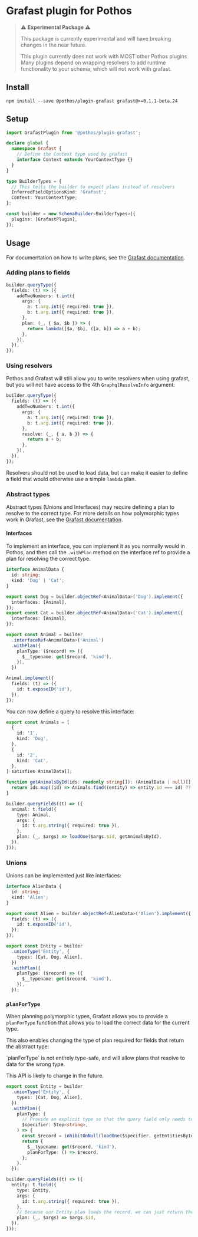 # Grafast plugin for Pothos

> ⚠️ **Experimental Package** ⚠️
>
> This package is currently experimental and will have breaking changes in the near future.
>
> This plugin currently does not work with MOST other Pothos plugins.
> Many plugins depend on wrapping resolvers to add runtime functionality to your schema, which will not work
> with grafast.

## Install

```package-install
npm install --save @pothos/plugin-grafast grafast@>=0.1.1-beta.24
```

## Setup

```typescript
import GrafastPlugin from '@pothos/plugin-grafast';

declare global {
  namespace Grafast {
    // Define the Context type used by grafast
    interface Context extends YourContextType {}
  }
}

type BuilderTypes = {
  // This tells the builder to expect plans instead of resolvers
  InferredFieldOptionsKind: 'Grafast';
  Context: YourContextType;
};

const builder = new SchemaBuilder<BuilderTypes>({
  plugins: [GrafastPlugin],
});
```

## Usage

For documentation on how to write plans, see the [Grafast documentation](https://grafast.org/grafast/).

### Adding plans to fields

```typescript
builder.queryType({
  fields: (t) => ({
    addTwoNumbers: t.int({
      args: {
        a: t.arg.int({ required: true }),
        b: t.arg.int({ required: true }),
      },
      plan: (_, { $a, $b }) => {
        return lambda([$a, $b], ([a, b]) => a + b);
      },
    }),
  }),
});
```

### Using resolvers

Pothos and Grafast will still allow you to write resolvers when using grafast,
but you will not have access to the 4th `GraphqlResolveInfo` argument:

```typescript
builder.queryType({
  fields: (t) => ({
    addTwoNumbers: t.int({
      args: {
        a: t.arg.int({ required: true }),
        b: t.arg.int({ required: true }),
      },
      resolve: (_, { a, b }) => {
        return a + b;
      },
    }),
  }),
});
```

Resolvers should not be used to load data, but can make it easier to define a field
that would otherwise use a simple `lambda` plan.

### Abstract types

Abstract types (Unions and Interfaces) may require defining a plan to resolve to the correct type.
For more details on how polymorphic types work in Grafast, see the [Grafast documentation](https://grafast.org/grafast/polymorphism).


#### Interfaces

To implement an interface, you can implement it as you normally would in Pothos, and then call the
`.withPlan` method on the interface ref to provide a plan for resolving the correct type.

```typescript
interface AnimalData {
  id: string;
  kind: 'Dog' | 'Cat';
}

export const Dog = builder.objectRef<AnimalData>('Dog').implement({
  interfaces: [Animal],
});
export const Cat = builder.objectRef<AnimalData>('Cat').implement({
  interfaces: [Animal],
});

export const Animal = builder
  .interfaceRef<AnimalData>('Animal')
  .withPlan({
    planType: ($record) => ({
      $__typename: get($record, 'kind'),
    }),
  })

Animal.implement({
  fields: (t) => ({
    id: t.exposeID('id'),
  }),
});
```

You can now define a query to resolve this interface:

```typescript
export const Animals = [
  {
    id: '1',
    kind: 'Dog',
  },
  {
    id: '2',
    kind: 'Cat',
  },
] satisfies AnimalData[];

function getAnimalsById(ids: readonly string[]): (AnimalData | null)[] {
  return ids.map((id) => Animals.find((entity) => entity.id === id) ?? null);
}

builder.queryFields((t) => ({
  animal: t.field({
    type: Animal,
    args: {
      id: t.arg.string({ required: true }),
    },
    plan: (_, $args) => loadOne($args.$id, getAnimalsById),
  }),
}));
```

### Unions

Unions can be implemented just like interfaces:

```typescript
interface AlienData {
  id: string;
  kind: 'Alien';
}

export const Alien = builder.objectRef<AlienData>('Alien').implement({
  fields: (t) => ({
    id: t.exposeID('id'),
  }),
});

export const Entity = builder
  .unionType('Entity', {
    types: [Cat, Dog, Alien],
  })
  .withPlan({
    planType: ($record) => ({
      $__typename: get($record, 'kind'),
    }),
  });
```

### `planForType`

When planning polymorphic types, Grafast allows you to provide a `planForType` function that
allows you to load the correct data for the current type.

This also enables changing the type of plan required for fields that return the abstract type:

<Callout type="warn">
  `planForType` is not entirely type-safe, and will allow plans that resolve to data for the wrong type.

  This API is likely to change in the future.
</Callout>

```typescript
export const Entity = builder
  .unionType('Entity', {
    types: [Cat, Dog, Alien],
  })
  .withPlan({
    planType: (
      // Provide an explicit type so that the query field only needs to return the ID
      $specifier: Step<string>,
    ) => {
      const $record = inhibitOnNull(loadOne($specifier, getEntitiesById));
      return {
        $__typename: get($record, 'kind'),
        planForType: () => $record,
      };
    },
  });

builder.queryFields((t) => ({
  entity: t.field({
    type: Entity,
    args: {
      id: t.arg.string({ required: true }),
    },
    // Because our Entity plan loads the record, we can just return the ID here
    plan: (_, $args) => $args.$id,
  }),
}));
```
